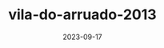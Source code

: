 ---
layout: note-image
parent: ..
title: vila-do-arruado-2013
date: 2023-09-17
metatitle: Vila do Arruado
categories: imagem, vila do arruado, warp
description: Vila do Arruado
year: 2013
cover-image: https://www.historiadorecife.com/images/cover.jpg
---